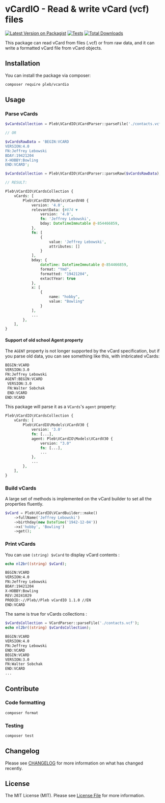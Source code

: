# vCardIO - Read & write vCard (vcf) files

[![Latest Version on Packagist](https://img.shields.io/packagist/v/pleb/vcardio.svg?style=flat-square)](https://packagist.org/packages/pleb/vcardio)
[![Tests](https://img.shields.io/github/actions/workflow/status/PierreLebedel/vCardIO/run-tests.yml?branch=main&label=tests&style=flat-square)](https://github.com/PierreLebedel/vCardIO/actions/workflows/run-tests.yml)
[![Total Downloads](https://img.shields.io/packagist/dt/pleb/vcardio.svg?style=flat-square)](https://packagist.org/packages/pleb/vcardio)

This package can read vCard from files (.vcf) or from raw data, and it can write a formatted vCard file from vCard objects.

## Installation

You can install the package via composer:

```bash
composer require pleb/vcardio
```

## Usage

### Parse vCards

```php
$vCardsCollection = Pleb\VCardIO\VCardParser::parseFile('./contacts.vcf');

// OR

$vCardsRawData = 'BEGIN:VCARD
VERSION:4.0
FN:Jeffrey Lebowski
BDAY:19421204
X-HOBBY:Bowling
END:VCARD';

$vCardsCollection = Pleb\VCardIO\VCardParser::parseRaw($vCardsRawData);

// RESULT:

Pleb\VCardIO\VCardsCollection {
    vCards: [
        Pleb\VCardIO\Models\VCardV40 {
            version: '4.0',
            relevantData: {#874 ▼
                version: '4.0',
                fn: 'Jeffrey Lebowski',
                bday: DateTimeImmutable @-854466859,
            },
            fn: [
                {
                    value: 'Jeffrey Lebowski',
                    attributes: []
                }
            ],
            bday: {
                dateTime: DateTimeImmutable @-854466859,
                format: "Ymd",
                formatted: "19421204",
                extactYear: true
            },
            x: [
                {
                    name: "hobby",
                    value: "Bowling"
                }
            ],
            ...
        },
    ],
}
```

#### Support of old school Agent property

The `AGENT` property is not longer supported by the vCard specification, but if you parse old data, you can see something like this, with imbricated vCards:

```txt
BEGIN:VCARD
VERSION:3.0
FN:Jeffrey Lebowski
AGENT:BEGIN:VCARD
 VERSION:3.0
 FN:Walter Sobchak
 END:VCARD
END:VCARD
```

This package will parse it as a `VCards`'s `agent` property:

```php
Pleb\VCardIO\VCardsCollection {
    vCards: [
        Pleb\VCardIO\Models\VCardV30 {
            version: '3.0'
            fn: [...],
            agent: Pleb\VCardIO\Models\VCardV30 {
                version: "3.0"
                fn: [...],
                ...
            },
            ...
        },
    ],
}
```

### Build vCards

A large set of methods is implemented on the vCard builder to set all the properties fluently.

```php
$vCard = Pleb\VCardIO\VCardBuilder::make()
    ->fullName('Jeffrey Lebowski')
    ->birthday(new DateTime('1942-12-04'))
    ->x('hobby', 'Bowling')
    ->get();
```
### Print vCards

You can use `(string) $vCard` to display vCard contents :

```php
echo nl2br((string) $vCard);
```
```txt
BEGIN:VCARD
VERSION:4.0
FN:Jeffrey Lebowski
BDAY:19421204
X-HOBBY:Bowling
REV:20241029
PRODID:-//Pleb//Pleb vCardIO 1.1.0 //EN
END:VCARD
```

The same is true for vCards collections :

```php
$vCardsCollection = VCardParser::parseFile('./contacts.vcf');
echo nl2br((string) $vCardsCollection);
```
```txt
BEGIN:VCARD
VERSION:4.0
FN:Jeffrey Lebowski
END:VCARD
BEGIN:VCARD
VERSION:3.0
FN:Walter Sobchak
END:VCARD
...
```

## Contribute

### Code formatting
```bash
composer format
```

### Testing

```bash
composer test
```

## Changelog

Please see [CHANGELOG](CHANGELOG.md) for more information on what has changed recently.

## License

The MIT License (MIT). Please see [License File](LICENSE.md) for more information.
